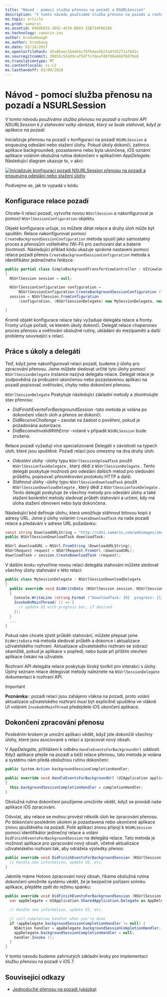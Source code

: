 ```yaml
---
title: "Návod - pomocí služba přenosu na pozadí a NSURLSession"
description: "V tomto návodu používáme služba přenosu na pozadí a rozhraní API NSURLSession k ji stahování velký obrázek, který se bude stahovat, když je aplikace na pozadí."
ms.topic: article
ms.prod: xamarin
ms.assetid: 6960E025-3D5C-457A-B893-25B734F8626D
ms.technology: xamarin-ios
author: bradumbaugh
ms.author: brumbaug
ms.date: 03/18/2017
ms.openlocfilehash: d5a8baec164eb5c70f6dae5b2fa4fd5271afbd1c
ms.sourcegitcommit: 30055c534d9caf5dffcfdeafd6f08e666fb870a8
ms.translationtype: MT
ms.contentlocale: cs-CZ
ms.lasthandoff: 03/09/2018
---
```

# <a name="walkthrough---using-background-transfer-service-and-nsurlsession"></a>Návod - pomocí služba přenosu na pozadí a NSURLSession

_V tomto návodu používáme služba přenosu na pozadí a rozhraní API NSURLSession k ji stahování velký obrázek, který se bude stahovat, když je aplikace na pozadí._

Inicializuje přenosu na pozadí v konfiguraci na pozadí `NSURLSession` a enqueuing odeslání nebo stažení úlohy. Pokud úkoly dokončí, zatímco aplikace backgrounded, pozastaveno nebo byla ukončena, iOS oznámí aplikace voláním obslužná rutina dokončení v aplikačním *AppDelegate*. Následující diagram ukazuje to, v akci:

 [![](background-transfer-walkthrough-images/transfer.png "Inicializuje konfiguraci pozadí NSURLSession přenosu na pozadí a enqueuing odeslání nebo stažení úlohy")](background-transfer-walkthrough-images/transfer.png#lightbox)

Podívejme se, jak to vypadá v kódu.

## <a name="configuring-a-background-session"></a>Konfigurace relace pozadí

Chcete-li relaci pozadí, vytvořte novou `NSUrlSession` a nakonfigurovat je pomocí `NSUrlSessionConfiguration` objektu.

Objekt konfigurace určuje, co můžete dělat relace a druhy úloh může být spuštěn.
Relace nakonfigurovat pomocí `CreateBackgroundSessionConfiguration` metoda spustí jako samostatný proces a přenosům volitelného (Wi-Fi) pro zachování dat a baterie životnosti.
Následující příklad kódu ukazuje správné nastavení pomocí relace pozadí přenos `CreateBackgroundSessionConfiguration` metoda a identifikátor jedinečného řetězce:

```csharp
public partial class SimpleBackgroundTransferViewController : UIViewController
{
  NSUrlSession session = null;

  NSUrlSessionConfiguration configuration =
      NSUrlSessionConfiguration.CreateBackgroundSessionConfiguration ("com.SimpleBackgroundTransfer.BackgroundSession");
  session = NSUrlSession.FromConfiguration
      (configuration, (NSUrlSessionDelegate) new MySessionDelegate, new NSOperationQueue());

}
```

Kromě objekt konfigurace relace taky vyžaduje delegáta relace a fronty.
Fronty určuje pořadí, ve kterém úkoly dokončí. Delegát relace chaperones proces přenosu a ověřování obslužné rutiny, ukládání do mezipaměti a další problémy související s relací.

## <a name="working-with-tasks-and-delegates"></a>Práce s úkoly a delegáti

Teď, když jsme nakonfigurovali relaci pozadí, budeme ji úlohy pro zpracování přenosu. Jsme můžete sledovat určité tyto úlohy pomocí `NSUrlSessionDelegate` instance nazývá delegáta relace. Delegát relace je zodpovědná za probuzení ukončenou nebo pozastavenou aplikaci na pozadí popisovač ověřování, chyby nebo dokončení přenosu.

`NSUrlSessionDelegate` Poskytuje následující základní metody a zkontrolujte stav přenosu:

-  *DidFinishEventsForBackgroundSession* -tato metoda je volána po dokončení všech úloh a přenos se dokončí.
-  *DidReceiveChallenge* – zavolat na žádost o pověření, pokud je požadována autorizace.
-  *DidBecomeInvalidWithError* -volané v případě `NSURLSession` bude zrušena.


Relace pozadí vyžadují více specializované Delegáti v závislosti na typech úloh, které jsou spuštěné. Pozadí relací jsou omezeny na dva druhy úloh:

-  *Odeslání úlohy* -úlohy typu `NSUrlSessionUploadTask` použít `NSUrlSessionTaskDelegate` , který dědí z `NSUrlSessionDelegate` . Tento delegát poskytuje možnosti pro odeslání dalších metod pro sledování průběhu, popisovač přesměrování protokolu HTTP a další.
-  *Stáhnout úlohy* -úlohy typu `NSUrlSessionDownloadTask` použít `NSUrlSessionDownloadDelegate` , který dědí z `NSUrlSessionTaskDelegate` . Tento delegát poskytuje že všechny metody pro odeslání úlohy a také stažení konkrétní metody sledovat průběh stahování a určení, kdy má úloha stažení obnovení nebo byla dokončena.


Následující kód definuje úlohu, která umožňuje stáhnout bitovou kopii z adresy URL. Jsme ji úlohy voláním `CreateDownloadTask` na naše pozadí relace a předávání v adrese URL požadavku:

```csharp
const string DownloadURLString = "http://cdn1.xamarin.com/webimages/images/xamarin.png";
public NSUrlSessionDownloadTask downloadTask;

NSUrl downloadURL = NSUrl.FromString (DownloadURLString);
NSUrlRequest request = NSUrlRequest.FromUrl (downloadURL);
downloadTask = session.CreateDownloadTask (request);
```

V dalším kroku vytvoříme novou relaci delegáta stahování můžete sledovat všechny úlohy stahování v této relaci:

```csharp
public class MySessionDelegate : NSUrlSessionDownloadDelegate
{
  public override void DidWriteData (NSUrlSession session, NSUrlSessionDownloadTask downloadTask, long bytesWritten, long totalBytesWritten, long totalBytesExpectedToWrite)
  {
    Console.WriteLine (string.Format ("DownloadTask: {0}  progress: {1}", downloadTask, progress));
    InvokeOnMainThread( () => {
      // update UI with progress bar, if desired
    });
  }
  ...
}
```

Pokud nám chcete zjistit průběh stahování, můžete přepsat jsme `DidWriteData` má metoda sledovat průběh a dokonce i aktualizace uživatelského rozhraní. Aktualizace uživatelského rozhraní se zobrazí okamžitě, pokud je aplikace v popředí, nebo bude při příštím otevření aplikace čekání na uživatele.

Rozhraní API delegáta relace poskytuje široký toolkit pro interakci s úlohy. Úplný seznam relace delegovat metody naleznete na `NSUrlSessionDelegate` dokumentaci k rozhraní API.

> [!IMPORTANT]
> **Poznámka:**: pozadí relací jsou zahájeno vlákna na pozadí, proto volání aktualizace uživatelského rozhraní musí být explicitně spuštěna ve vlákně UI voláním `InvokeOnMainThread` předejdete iOS ukončení aplikace. 


## <a name="handling-transfer-completion"></a>Dokončení zpracování přenosu

Posledním krokem je umožní aplikaci vědět, když jste dokončili všechny úlohy, které jsou asociované s relací a zpracovat nový obsah.

V *AppDelegate*, přihlášení k odběru `HandleEventsForBackgroundUrl` událostí. Když aplikace přejde na pozadí a běží relace přenosu, tato metoda je volána a systému nám předá obslužnou rutinu dokončení:

```csharp
public System.Action backgroundSessionCompletionHandler;

public override void HandleEventsForBackgroundUrl (UIApplication application, string sessionIdentifier, System.Action completionHandler)
{
  this.backgroundSessionCompletionHandler = completionHandler;
}
```

Obslužná rutina dokončení použijeme umožníte vědět, když se provádí naše aplikace iOS zpracování.

Odvolat, aby relace se mohou provést několik úloh ke zpracování přenosu. Po dokončení posledním úkolem je pozastavená nebo ukončené aplikace znovu spuštěného na pozadí. Poté aplikaci znovu připojí k `NSURLSession` pomocí identifikátor jedinečný relace a volání `DidFinishEventsForBackgroundSession` na delegáta relace. Tato metoda je možnost aplikace pro zpracování nový obsah, včetně aktualizace uživatelského rozhraní tak, aby odrážela výsledky přenos:

```csharp
public override void DidFinishEventsForBackgroundSession (NSUrlSession session) {
  // Handle new information, update UI, etc.
}
```

Jakmile máme Hotovo zpracování nový obsah, říkáme obslužná rutina dokončení umožníte systému vědět, že je bezpečné pořízení snímku aplikace, přejděte zpět do režimu spánku:

```csharp
public override void DidFinishEventsForBackgroundSession (NSUrlSession session) {
  var appDelegate = UIApplication.SharedApplication.Delegate as AppDelegate;

  // Handle new information, update UI, etc.

  // call completion handler when you're done
  if (appDelegate.backgroundSessionCompletionHandler != null) {
    NSAction handler = appDelegate.backgroundSessionCompletionHandler;
    appDelegate.backgroundSessionCompletionHandler = null;
    handler.Invoke ();
  }
}
```

V tomto návodu budeme zahrnutých základní kroky pro implementaci službu přenosu na pozadí v iOS 7.



## <a name="related-links"></a>Související odkazy

- [Jednoduché přenosu na pozadí (ukázka)](https://developer.xamarin.com/samples/monotouch/SimpleBackgroundTransfer/)
